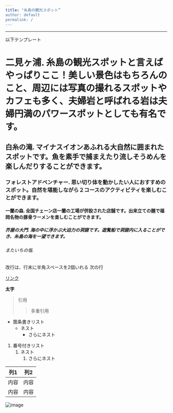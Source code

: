 ```yaml
---
title: "糸島の観光スポット”
author: default
permalink: /
---
```







---

以下テンプレート

# 二見ヶ浦. 糸島の観光スポットと言えばやっぱりここ！美しい景色はもちろんのこと、周辺には写真の撮れるスポットやカフェも多く、夫婦岩と呼ばれる岩は夫婦円満のパワースポットとしても有名です。
## 白糸の滝. マイナスイオンあふれる大自然に囲まれたスポットです。魚を素手で捕まえたり流しそうめんを楽しんだりすることができます。
### フォレストアドベンチャー. 思い切り体を動かしたい人におすすめのスポット。自然を堪能しながら２コースのアクティビティを楽しむことができます。
#### 一蘭の森. 全国チェーン店一蘭の工場が併設された店舗です。出来立ての麺で福岡名物の豚骨ラーメンを楽しむことができます。
##### 芥屋の大門. 海の中に浮かぶ大迫力の洞窟です。遊覧船で洞窟内に入ることができ、糸島の海を一望できます。
###### またいちの塩. 

改行は、行末に半角スペースを2個いれる
次の行

[リンク](https://www.google.co.jp/)

**太字**

> 引用
>> 多重引用


- 箇条書きリスト
  - ネスト
    - さらにネスト


1. 番号付きリスト
   1. ネスト
      1. さらにネスト


| 列1  | 列2  |
|-----|-----|
| 内容  | 内容  |
| 内容  | 内容  |

![image](/GHPages_WebSite/assets/images/logo-150.png)
